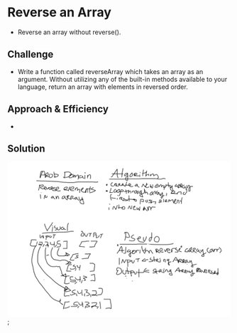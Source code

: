 # Reverse an Array
* Reverse an array without reverse().

## Challenge
* Write a function called reverseArray which takes an array as an argument. Without utilizing any of the built-in methods available to your language, return an array with elements in reversed order.

## Approach & Efficiency
* 

## Solution
![Whiteboard](imgs/chall1.png);
